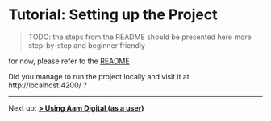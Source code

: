 # Tutorial: Setting up the Project
> TODO: the steps from the README should be presented here more step-by-step and beginner friendly

for now, please refer to the [README](https://github.com/Aam-Digital/ndb-core/blob/master/README.md)

Did you manage to run the project locally and visit it at http://localhost:4200/ ? 

-----
Next up:
 [**> Using Aam Digital (as a user)**](./using-aam-digital-(as-a-user).html)

